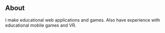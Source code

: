 ## About
I make educational web applications and games. Also have experience with educational mobile games and VR.

